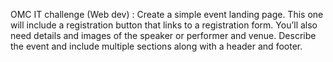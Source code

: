 OMC IT challenge (Web dev) :
Create a simple event landing page. This one will include a registration button that links to a registration form. You’ll also need details and images of the speaker or performer and venue. Describe the event and include multiple sections along with a header and footer.
